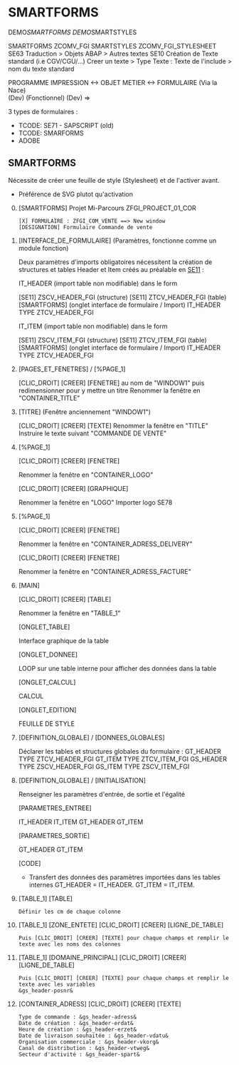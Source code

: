 # **SMARTFORMS**

DEMO*SMARTFORMS
DEMO*SMARTSTYLES

SMARTFORMS ZCOMV_FGI
SMARTSTYLES ZCOMV_FGI_STYLESHEET
SE63 Traduction > Objets ABAP > Autres textes
SE10 Création de Texte standard (i.e CGV/CGU/...)
Creer un texte > Type Texte : Texte de l'include > nom du texte standard

PROGRAMME IMPRESSION <-> OBJET METIER <-> FORMULAIRE
(Via la Nace)  
(Dev) (Fonctionnel) (Dev)
=>

3 types de formulaires :

- TCODE: SE71 - SAPSCRIPT (old)
- TCODE: SMARFORMS
- ADOBE

## SMARTFORMS

Nécessite de créer une feuille de style (Stylesheet) et de l'activer avant.

- Préférence de SVG plutot qu'activation

0.  [SMARTFORMS] Projet Mi-Parcours ZFGI_PROJECT_01_COR

        [X] FORMULAIRE : ZFGI_COM_VENTE ==> New window
        [DESIGNATION] Formulaire Commande de vente

1.  [INTERFACE_DE_FORMULAIRE] (Paramètres, fonctionne comme un module fonction)

    Deux paramètres d'imports obligatoires nécessitent la création de structures et tables Header et Item créés au préalable en [SE11](../22_Transactions/TCODE_SE11.md) :

    IT_HEADER (import table non modifiable) dans le form

    [SE11] ZSCV_HEADER_FGI (structure)
    [SE11] ZTCV_HEADER_FGI (table)
    [SMARTFORMS] (onglet interface de formulaire / Import) IT_HEADER TYPE ZTCV_HEADER_FGI

    IT_ITEM (import table non modifiable) dans le form

    [SE11] ZSCV_ITEM_FGI (structure)
    [SE11] ZTCV_ITEM_FGI (table)
    [SMARTFORMS] (onglet interface de formulaire / Import) IT_HEADER TYPE ZTCV_HEADER_FGI

2.  [PAGES_ET_FENETRES] / [%PAGE_1]

    [CLIC_DROIT] [CREER] [FENETRE] au nom de "WINDOW1" puis redimensionner pour y mettre un titre
    Renommer la fenêtre en "CONTAINER_TITLE"

3.  [TITRE] (Fenêtre anciennement "WINDOW1")

    [CLIC_DROIT] [CREER] [TEXTE]
    Renommer la fenêtre en "TITLE"
    Instruire le texte suivant "COMMANDE DE VENTE"

4.  [%PAGE_1]

    [CLIC_DROIT] [CREER] [FENETRE]

    Renommer la fenêtre en "CONTAINER_LOGO"

    [CLIC_DROIT] [CREER] [GRAPHIQUE]

    Renommer la fenêtre en "LOGO"
    Importer logo SE78

5.  [%PAGE_1]

    [CLIC_DROIT] [CREER] [FENETRE]

    Renommer la fenêtre en "CONTAINER_ADRESS_DELIVERY"

    [CLIC_DROIT] [CREER] [FENETRE]

    Renommer la fenêtre en "CONTAINER_ADRESS_FACTURE"

6.  [MAIN]

    [CLIC_DROIT] [CREER] [TABLE]

    Renommer la fenêtre en "TABLE_1"

    [ONGLET_TABLE]

    Interface graphique de la table

    [ONGLET_DONNEE]

    LOOP sur une table interne pour afficher des données dans la table

    [ONGLET_CALCUL]

    CALCUL

    [ONGLET_EDITION]

    FEUILLE DE STYLE

7.  [DEFINITION_GLOBALE] / [DONNEES_GLOBALES]

    Déclarer les tables et structures globales du formulaire :
    GT_HEADER TYPE ZTCV_HEADER_FGI
    GT_ITEM TYPE ZTCV_ITEM_FGI
    GS_HEADER TYPE ZSCV_HEADER_FGI
    GS_ITEM TYPE ZSCV_ITEM_FGI

8.  [DEFINITION_GLOBALE] / [INITIALISATION]

    Renseigner les paramètres d'entrée, de sortie et l'égalité

    [PARAMETRES_ENTREE]

    IT_HEADER
    IT_ITEM
    GT_HEADER
    GT_ITEM

    [PARAMETRES_SORTIE]

    GT_HEADER
    GT_ITEM

    [CODE]

    - Transfert des données des paramètres importées dans les tables internes
      GT_HEADER = IT_HEADER.
      GT_ITEM = IT_ITEM.

9.  [TABLE_1] [TABLE]

        Définir les cm de chaque colonne

10. [TABLE_1] [ZONE_ENTETE] [CLIC_DROIT] [CREER] [LIGNE_DE_TABLE]

        Puis [CLIC_DROIT] [CREER] [TEXTE] pour chaque champs et remplir le texte avec les noms des colonnes

11. [TABLE_1] [DOMAINE_PRINCIPAL] [CLIC_DROIT] [CREER] [LIGNE_DE_TABLE]

        Puis [CLIC_DROIT] [CREER] [TEXTE] pour chaque champs et remplir le texte avec les variables
        &gs_header-posnr&

12. [CONTAINER_ADRESS] [CLIC_DROIT] [CREER] [TEXTE]

        Type de commande : &gs_header-adress&
        Date de création : &gs_header-erdat&
        Heure de création : &gs_header-erzet&
        Date de livraison souhaitée : &gs_header-vdatu&
        Organisation commerciale : &gs_header-vkorg&
        Canal de distribution : &gs_header-vtweg&
        Secteur d'activité : &gs_header-spart&
